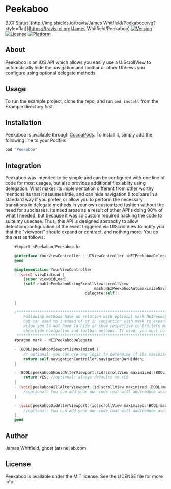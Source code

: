 # Peekaboo

[![CI Status](http://img.shields.io/travis/James Whitfield/Peekaboo.svg?style=flat)](https://travis-ci.org/James Whitfield/Peekaboo)
[![Version](https://img.shields.io/cocoapods/v/Peekaboo.svg?style=flat)](http://cocoapods.org/pods/Peekaboo)
[![License](https://img.shields.io/cocoapods/l/Peekaboo.svg?style=flat)](http://cocoapods.org/pods/Peekaboo)
[![Platform](https://img.shields.io/cocoapods/p/Peekaboo.svg?style=flat)](http://cocoapods.org/pods/Peekaboo)

## About

Peekaboo is an iOS API which allows you easily use a UIScrollView to automatically hide the navigation and toolbar or
other UIViews you configure using optional delegate methods.

## Usage

To run the example project, clone the repo, and run `pod install` from the Example directory first.

## Installation

Peekaboo is available through [CocoaPods](http://cocoapods.org). To install
it, simply add the following line to your Podfile:

```ruby
pod "Peekaboo"
```

## Integration
Peekaboo was intended to be simple and can be configured with one line of code for most usages, but also provides 
additional flexiablity using delegation. What makes its implementation different from other worthy mentions its that it 
assumes little, and can hide navigation & toolbars in a standard way if you prefer, or allow you to perform the necessary 
transitions in delegate methods in your own customized fashion without the need for subclasses. Its need arose as a result 
of other API's doing 90% of what I needed, but because it was so custom required hacking the code to suite my usecase. 
Thus, this API is designed abstractly to allow detection/configuration of the event triggered via UIScrollView to notify you that the
"viewport" should expand or contract, and nothing more. You do the rest as follows:

```objective-c
    #import <Peekaboo/Peekaboo.h>

    @interface YourViewController : UIViewController <NEIPeekabooDelegate>
    @end

    @implementation YourViewController
    - (void) viewDidLoad {
        [super viewDidLoad];
        [self enablePeekabooUsingScrollView:scrollView
                                       mask:NEIPeekabooAutomaximizeNavigatorBar | NEIPeekabooAutomaximizeToolbar
                                   delegate:self];

    }

    /******************************************************************************************************************
        Following methods have no relation with optional mask NEIPeekabooAutomaximizeNavigatorBar and NEIPeekabooAutomaximizeToolbar,
        but can used to instead of or in conjuction with mask to expand or contract views to maximize space. Mask if provided,
        allow you to not have to hide or show respective controllers manually, but if provided, are maniuplated using standard
        show/hide navigation and toolbar methods. If used, you must conform to NEIPeekabooDelegate protocol.
     ******************************************************************************************************************/
    #pragma mark - NEIPeekabooDelegate

    - (BOOL)peekabooViewportIsMaximized {
        // optional: you can use any logic to determine if its maximized, otherwise internal logic is used of not implemented
        return self.navigationController.navigationBarHidden;
    }

    - (BOOL)peekabooShouldAlterViewport:(id)scrollView maximized:(BOOL)maximized {
        return YES; //optional: always defaults to YES
    }
    - (void)peekabooWillAlterViewport:(id)scrollView maximized:(BOOL)maximized {
        //optional: You can add your own code that will add/reduce available space.
    }

    - (void)peekabooDidAlterViewport:(id)scrollView maximized:(BOOL)maximized {
        //optional: You can add your own code that will add/reduce available space.
    }
    @end
```

## Author

James Whitfield, ghost (at) neilab.com

## License

Peekaboo is available under the MIT license. See the LICENSE file for more info.

